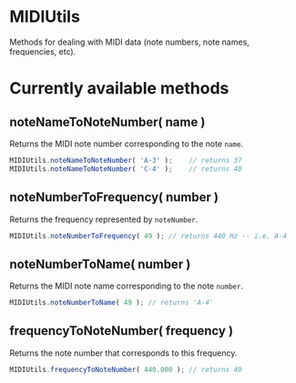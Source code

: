 MIDIUtils
=========

Methods for dealing with MIDI data (note numbers, note names, frequencies, etc).

# Currently available methods

## noteNameToNoteNumber( name )

Returns the MIDI note number corresponding to the note ```name```.


````javascript
MIDIUtils.noteNameToNoteNumber( 'A-3' );    // returns 37
MIDIUtils.noteNameToNoteNumber( 'C-4' );    // returns 40
````

## noteNumberToFrequency( number )

Returns the frequency represented by ```noteNumber```.

````javascript
MIDIUtils.noteNumberToFrequency( 49 ); // returns 440 Hz -- i.e. A-4
````

## noteNumberToName( number )

Returns the MIDI note name corresponding to the note ```number```.

````javascript
MIDIUtils.noteNumberToName( 49 ); // returns 'A-4'
````

## frequencyToNoteNumber( frequency )

Returns the note number that corresponds to this frequency.

````javascript
MIDIUtils.frequencyToNoteNumber( 440.000 ); // returns 49
````
